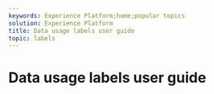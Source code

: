 ```yaml
---
keywords: Experience Platform;home;popular topics
solution: Experience Platform
title: Data usage labels user guide
topic: labels
---
```


# Data usage labels user guide